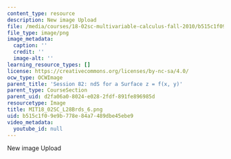 ```yaml
---
content_type: resource
description: New image Upload
file: /media/courses/18-02sc-multivariable-calculus-fall-2010/b515c1f09e9b778e84a7489dbe45ebe9_MIT18_02SC_L28Brds_6.png
file_type: image/png
image_metadata:
  caption: ''
  credit: ''
  image-alt: ''
learning_resource_types: []
license: https://creativecommons.org/licenses/by-nc-sa/4.0/
ocw_type: OCWImage
parent_title: 'Session 82: ndS for a Surface z = f(x, y)'
parent_type: CourseSection
parent_uid: d2fa06a0-8024-e028-2fdf-891fe896985d
resourcetype: Image
title: MIT18_02SC_L28Brds_6.png
uid: b515c1f0-9e9b-778e-84a7-489dbe45ebe9
video_metadata:
  youtube_id: null
---
```

New image Upload